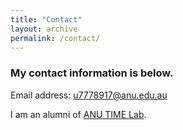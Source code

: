 ```yaml
---
title: "Contact"
layout: archive
permalink: /contact/
---
```


### My contact information is below.

Email address:	u7778917@anu.edu.au

I am an alumni of [ANU TIME Lab](https://time.anu.edu.au).